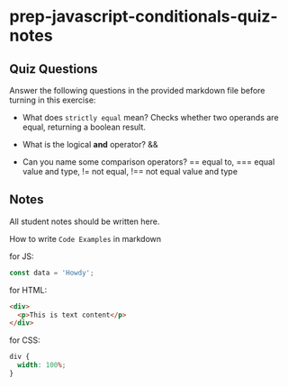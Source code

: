 # prep-javascript-conditionals-quiz-notes

## Quiz Questions

Answer the following questions in the provided markdown file before turning in this exercise:

- What does `strictly equal` mean?
Checks whether two operands are equal, returning a boolean result.

- What is the logical **and** operator?
&&
- Can you name some comparison operators?
== equal to, === equal value and type, != not equal, !== not equal value and type
## Notes

All student notes should be written here.

How to write `Code Examples` in markdown

for JS:

```javascript
const data = 'Howdy';
```

for HTML:

```html
<div>
  <p>This is text content</p>
</div>
```

for CSS:

```css
div {
  width: 100%;
}
```
